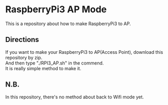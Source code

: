 # RaspberryPi3 AP Mode
This is a repository about how to make RaspberryPi3 to AP.

## Directions
If you want to make your RaspberryPi3 to AP(Access Point), download this repository by zip.  
And then type "./RPI3_AP.sh" in the commend.  
It is really simple method to make it.  

## N.B.
In this repository, there's no method about back to Wifi mode yet.
